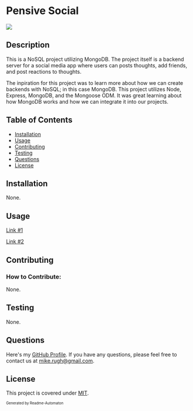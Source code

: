 # Pensive Social
![](https://img.shields.io/badge/License-MIT-green)

## Description

This is a NoSQL project utilizing MongoDB. The project itself is a backend server for a social media app where users can posts thoughts, add friends, and post reactions to thoughts.

The inpiration for this project was to learn more about how we can create backends with NoSQL; in this case MongoDB. This project utilizes Node, Express, MongoDB, and the Mongoose ODM. It was great learning about how MongoDB works and how we can integrate it into our projects.

## Table of Contents
- [Installation](#Installation)
- [Usage](#Usage)
- [Contributing](#Contributing)
- [Testing](#Testing)
- [Questions](#Questions)
- [License](#License)

## Installation

None.

## Usage

[Link #1]()

[Link #2]()

## Contributing
### How to Contribute:

None.

## Testing

None.

## Questions

Here's my [GitHub Profile](https://github.com/DA-Mike/).
If you have any questions, please feel free to contact us at mike.rugh@gmail.com.

## License

This project is covered under [MIT](https://choosealicense.com/licenses/mit/).


<sup><sub>Generated by Readme-Automaton</sub></sup>
